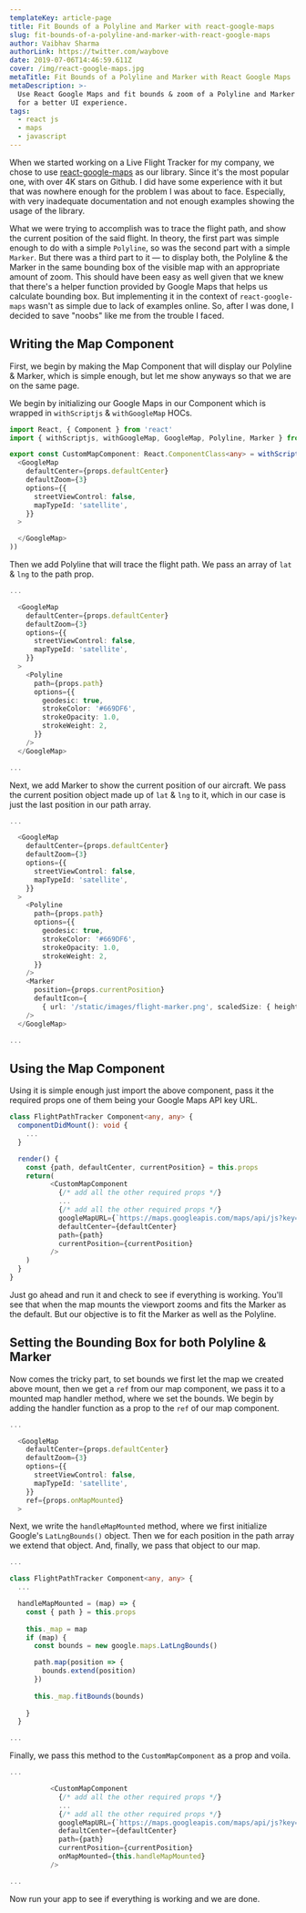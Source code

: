 ```yaml
---
templateKey: article-page
title: Fit Bounds of a Polyline and Marker with react-google-maps
slug: fit-bounds-of-a-polyline-and-marker-with-react-google-maps
author: Vaibhav Sharma
authorLink: https://twitter.com/waybove
date: 2019-07-06T14:46:59.611Z
cover: /img/react-google-maps.jpg
metaTitle: Fit Bounds of a Polyline and Marker with React Google Maps
metaDescription: >-
  Use React Google Maps and fit bounds & zoom of a Polyline and Marker together
  for a better UI experience.
tags:
  - react js
  - maps
  - javascript
---
```

When we started working on a Live Flight Tracker for my company, we chose to use [react-google-maps](https://github.com/tomchentw/react-google-maps) as our library. Since it's the most popular one, with over 4K stars on Github. I did have some experience with it but that was nowhere enough for the problem I was about to face. Especially, with very inadequate documentation and not enough examples showing the usage of the library.

What we were trying to accomplish was to trace the flight path, and show the current position of the said flight. In theory, the first part was simple enough to do with a simple `Polyline`, so was the second part with a simple `Marker`. But there was a third part to it — to display both, the Polyline & the Marker in the same bounding box of the visible map with an appropriate amount of zoom. This should have been easy as well given that we knew that there's a helper function provided by Google Maps that helps us calculate bounding box. But implementing it in the context of `react-google-maps` wasn't as simple due to lack of examples online. So, after I was done, I decided to save "noobs" like me from the trouble I faced.

## Writing the Map Component

First, we begin by making the Map Component that will display our Polyline & Marker, which is simple enough, but let me show anyways so that we are on the same page.

We begin by initializing our Google Maps in our Component which is wrapped in `withScriptjs` & `withGoogleMap` HOCs.

```typescript
import React, { Component } from 'react'
import { withScriptjs, withGoogleMap, GoogleMap, Polyline, Marker } from 'react-google-maps'

export const CustomMapComponent: React.ComponentClass<any> = withScriptjs(withGoogleMap((props) =>
  <GoogleMap
    defaultCenter={props.defaultCenter}
    defaultZoom={3}
    options={{
      streetViewControl: false,
      mapTypeId: 'satellite',
    }}
  >

  </GoogleMap>
))
```

Then we add Polyline that will trace the flight path. We pass an array of `lat` & `lng` to the path prop.

```typescript
...

  <GoogleMap
    defaultCenter={props.defaultCenter}
    defaultZoom={3}
    options={{
      streetViewControl: false,
      mapTypeId: 'satellite',
    }}
  >
    <Polyline
      path={props.path}
      options={{
        geodesic: true,
        strokeColor: '#669DF6',
        strokeOpacity: 1.0,
        strokeWeight: 2,
      }}
    />
  </GoogleMap>

...
```

Next, we add Marker to show the current position of our aircraft. We pass the current position object made up of `lat` & `lng` to it, which in our case is just the last position in our path array.

```typescript
...

  <GoogleMap
    defaultCenter={props.defaultCenter}
    defaultZoom={3}
    options={{
      streetViewControl: false,
      mapTypeId: 'satellite',
    }}
  >
    <Polyline
      path={props.path}
      options={{
        geodesic: true,
        strokeColor: '#669DF6',
        strokeOpacity: 1.0,
        strokeWeight: 2,
      }}
    />
    <Marker
      position={props.currentPosition}
      defaultIcon={
        { url: '/static/images/flight-marker.png', scaledSize: { height: 16, width: 16 }, anchor: new google.maps.Point(8, 8) }}
    />
  </GoogleMap>

...
```

## Using the Map Component

Using it is simple enough just import the above component, pass it the required props one of them being your Google Maps API key URL.

```typescript
class FlightPathTracker Component<any, any> {
  componentDidMount(): void {
    ...
  }

  render() {
    const {path, defaultCenter, currentPosition} = this.props
    return(
          <CustomMapComponent
            {/* add all the other required props */}
            ...
            {/* add all the other required props */}
            googleMapURL={`https://maps.googleapis.com/maps/api/js?key=${process.env.GOOGLE_MAP_API_KEY}`}
            defaultCenter={defaultCenter}
            path={path}
            currentPosition={currentPosition}
          />
    )
  }
}
```

Just go ahead and run it and check to see if everything is working. You'll see that when the map mounts the viewport zooms and fits the Marker as the default. But our objective is to fit the Marker as well as the Polyline.

## Setting the Bounding Box for both Polyline & Marker

Now comes the tricky part, to set bounds we first let the map we created above mount, then we get a `ref` from our map component, we pass it to a mounted map handler method, where we set the bounds. We begin by adding the handler function as a prop to the `ref` of our map component.

```typescript
...

  <GoogleMap
    defaultCenter={props.defaultCenter}
    defaultZoom={3}
    options={{
      streetViewControl: false,
      mapTypeId: 'satellite',
    }}
    ref={props.onMapMounted}
  >
```

Next, we write the `handleMapMounted` method, where we first initialize Google's `LatLngBounds()` object. Then we for each position in the path array we extend that object. And, finally, we pass that object to our map.

```typescript
...

class FlightPathTracker Component<any, any> {
  ...

  handleMapMounted = (map) => {
    const { path } = this.props
    
    this._map = map
    if (map) {
      const bounds = new google.maps.LatLngBounds()

      path.map(position => {
        bounds.extend(position)
      })
      
      this._map.fitBounds(bounds)
   
    }
  }

...
```

Finally, we pass this method to the `CustomMapComponent` as a prop and voila.

```typescript
...

          <CustomMapComponent
            {/* add all the other required props */}
            ...
            {/* add all the other required props */}
            googleMapURL={`https://maps.googleapis.com/maps/api/js?key=${process.env.GOOGLE_MAP_API_KEY}`}
            defaultCenter={defaultCenter}
            path={path}
            currentPosition={currentPosition}
            onMapMounted={this.handleMapMounted}
          />

...
```

Now run your app to see if everything is working and we are done.
